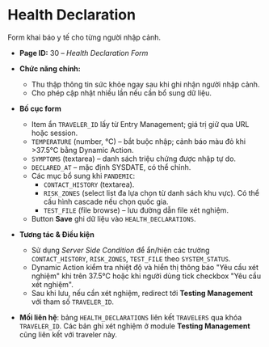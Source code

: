 # Health Declaration

Form khai báo y tế cho từng người nhập cảnh.

- **Page ID:** 30 – *Health Declaration Form*

- **Chức năng chính:**
  - Thu thập thông tin sức khỏe ngay sau khi ghi nhận người nhập cảnh.
  - Cho phép cập nhật nhiều lần nếu cần bổ sung dữ liệu.

- **Bố cục form**
  - Item ẩn `TRAVELER_ID` lấy từ Entry Management; giá trị giữ qua URL hoặc session.
  - `TEMPERATURE` (number, °C) – bắt buộc nhập; cảnh báo màu đỏ khi >37.5°C bằng Dynamic Action.
  - `SYMPTOMS` (textarea) – danh sách triệu chứng được nhập tự do.
  - `DECLARED_AT` – mặc định SYSDATE, có thể chỉnh.
  - Các mục bổ sung khi `PANDEMIC`:
    - `CONTACT_HISTORY` (textarea).
    - `RISK_ZONES` (select list đa lựa chọn từ danh sách khu vực). Có thể cấu hình cascade nếu chọn quốc gia.
    - `TEST_FILE` (file browse) – lưu đường dẫn file xét nghiệm.
  - Button **Save** ghi dữ liệu vào `HEALTH_DECLARATIONS`.

- **Tương tác & Điều kiện**
  - Sử dụng *Server Side Condition* để ẩn/hiện các trường `CONTACT_HISTORY`, `RISK_ZONES`, `TEST_FILE` theo `SYSTEM_STATUS`.
  - Dynamic Action kiểm tra nhiệt độ và hiển thị thông báo "Yêu cầu xét nghiệm" khi trên 37.5°C hoặc khi người dùng tick checkbox "Yêu cầu xét nghiệm".
  - Sau khi lưu, nếu cần xét nghiệm, redirect tới **Testing Management** với tham số `TRAVELER_ID`.

- **Mối liên hệ**: bảng `HEALTH_DECLARATIONS` liên kết `TRAVELERS` qua khóa `TRAVELER_ID`.
  Các bản ghi xét nghiệm ở module **Testing Management** cũng liên kết với traveler này.
